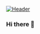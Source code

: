 [![Header](https://raw.githubusercontent.com/MartinHeinz/<OWNER>/<OWNER>/readme_header.png "Header")](https://some-url.dev/)


### Hi there 👋

<!--
**eramsay20/eramsay20** is a ✨ _special_ ✨ repository because its `README.md` (this file) appears on your GitHub profile.

Here are some ideas to get you started:

- 🔭 I’m currently working on ...
- 🌱 I’m currently learning ...
- 👯 I’m looking to collaborate on ...
- 🤔 I’m looking for help with ...
- 💬 Ask me about ...
- 📫 How to reach me: ...
- 😄 Pronouns: ...
- ⚡ Fun fact: ...
-->
